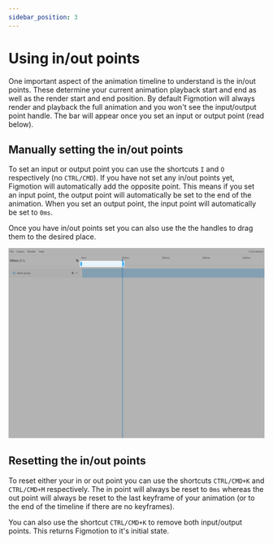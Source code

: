 ```yaml
---
sidebar_position: 3
---
```


# Using in/out points
One important aspect of the animation timeline to understand is the in/out points. These determine your current animation playback start and end as well as the render start and end position. By default Figmotion will always render and playback the full animation and you won't see the input/output point handle. The bar will appear once you set an input or output point (read below).

## Manually setting the in/out points
To set an input or output point you can use the shortcuts `I` and `O` respectively (no `CTRL/CMD`).
If you have not set any in/out points yet, Figmotion will automatically add the opposite point.
This means if you set an input point, the output point will automatically be set to the end of the animation.
When you set an output point, the input point will automatically be set to `0ms`.

Once you have in/out points set you can also use the the handles to drag them to the desired place.

![In/out handles](./img/using-in-out-points-01.jpg)

## Resetting the in/out points
To reset either your in or out point you can use the shortcuts `CTRL/CMD+K` and `CTRL/CMD+M` respectively. The in point will always be reset to `0ms` whereas the out point will always be reset to the last keyframe of your animation (or to the end of the timeline if there are no keyframes).

You can also use the shortcut `CTRL/CMD+K` to remove both input/output points. This returns Figmotion to it's initial state.
